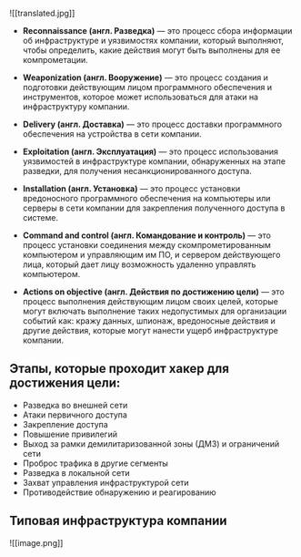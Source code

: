 ![[translated.jpg]]


- **Reconnaissance (англ. Разведка)** — это процесс сбора информации об инфраструктуре и уязвимостях компании, который выполняют, чтобы определить, какие действия могут быть выполнены для ее компрометации.

- **Weaponization (англ. Вооружение)** — это процесс создания и подготовки действующим лицом программного обеспечения и инструментов, которое может использоваться для атаки на инфраструктуру компании.

- **Delivery (англ. Доставка)** — это процесс доставки программного обеспечения на устройства в сети компании.

- **Exploitation (англ. Эксплуатация)** — это процесс использования уязвимостей в инфраструктуре компании, обнаруженных на этапе разведки, для получения несанкционированного доступа.

- **Installation (англ. Установка)** — это процесс установки вредоносного программного обеспечения на компьютеры или серверы в сети компании для закрепления полученного доступа в системе.

- **Command and control (англ. Командование и контроль)** — это процесс установки соединения между скомпрометированным компьютером и управляющим им ПО, и сервером действующего лица, который дает лицу возможность удаленно управлять компьютером.

- **Actions on objective (англ. Действия по достижению цели)** — это процесс выполнения действующим лицом своих целей, которые могут включать выполнение таких недопустимых для организации событий как: кражу данных, шпионаж, вредоносные действия и другие действия, которые могут нанести ущерб инфраструктуре компании.

## **Этапы, которые проходит хакер для достижения цели:**

- Разведка во внешней сети
- Атаки первичного доступа
- Закрепление доступа  
- Повышение привилегий
- Выход за рамки демилитаризованной зоны (ДМЗ) и ограничений сети
- Проброс трафика в другие сегменты
- Разведка в локальной сети
- Захват управления инфраструктурой сети
- Противодействие обнаружению и реагированию
## **Типовая инфраструктура компании**

![[image.png]]
